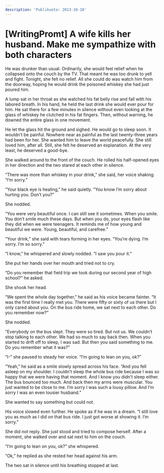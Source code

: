 ```yaml
---
description: 'Publikuota: 2013-10-10'
---
```


# \[WritingPromt\] A wife kills her husband. Make me sympathize with both characters

He was drunker than usual. Ordinarily, she would feel relief when he collapsed onto the couch by the TV. That meant he was too drunk to yell and fight. Tonight, she felt no relief. All she could do was watch him from the doorway, hoping he would drink the poisoned whiskey she had just poured him.

A lump sat in her throat as she watched his fat belly rise and fall with his labored breath. In his hand, he held the last drink she would ever pour for him. He sat there for a few minutes in silence without even looking at the glass of whiskey he clutched in his fat fingers. Then, without warning, he downed the entire glass in one movement.

He let the glass hit the ground and sighed. He would go to sleep soon. It wouldn’t be painful. Nowhere near as painful as the last twenty-three years had been for her. She wanted him to leave the world peacefully. She still loved him, after all. Still, she felt he deserved an explanation. At the very least, he deserved a good-bye.

She walked around to the front of the couch. He rolled his half-opened eyes in her direction and the two stared at each other in silence.

“There was more than whiskey in your drink,” she said, her voice shaking. “I’m sorry.”

“Your black eye is healing,” he said quietly. “You know I’m sorry about hurting you. Don’t you?”

She nodded.

“You were very beautiful once. I can still see it sometimes. When you smile. You don’t smile much these days. But when you do, your eyes flash like they did when we were teenagers. It reminds me of how young and beautiful we were. Young, beautiful, and carefree.”

“Your drink,” she said with tears forming in her eyes. “You’re dying. I’m sorry. I’m so sorry.”

“I know,” he whispered and slowly nodded. “I saw you pour it.”

She put her hands over her mouth and tried not to cry.

“Do you remember that field trip we took during our second year of high school?” he asked.

She shook her head.

“We spent the whole day together,” he said as his voice became fainter. “It was the first time I really met you. There were fifty or sixty of us there but I only cared about you. On the bus ride home, we sat next to each other. Do you remember now?”

She nodded.

“Everybody on the bus slept. They were so tired. But not us. We couldn’t stop talking to each other. We had so much to say back then. When you started to drift off to sleep, I was sad. But then you said something to me. Do you remember what it was?”

“I-” she paused to steady her voice. “I’m going to lean on you, ok?”

“Yeah,” he said as a smile slowly spread across his face. “And you fell asleep on my shoulder. I couldn’t sleep the whole bus ride because I was so happy that we were having that moment. And I know you didn’t sleep either. The bus bounced too much. And back then my arms were muscular. You just wanted to be close to me. I’m sorry I was such a lousy pillow. And I’m sorry I was an even lousier husband.”

She wanted to say something but could not.

His voice slowed even further. He spoke as if he was in a dream. “I still love you as much as I did on that bus ride. I just got worse at showing it. I’m sorry.”

She did not reply. She just stood and tried to compose herself. After a moment, she walked over and sat next to him on the couch.

“I’m going to lean on you, ok?” she whispered.

“Ok,” he replied as she rested her head against his arm.

The two sat in silence until his breathing stopped at last.


